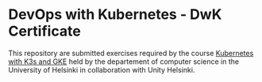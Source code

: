# DevOps with Kubernetes - DwK Certificate
This repository are submitted exercises required by the course [Kubernetes with K3s and GKE](https://studies.helsinki.fi/courses/course-unit/otm-53fa0294-4c74-4dc3-b4e0-027f13f81a80) held by the departement of computer science in the University of Helsinki in collaboration with Unity Helsinki.
